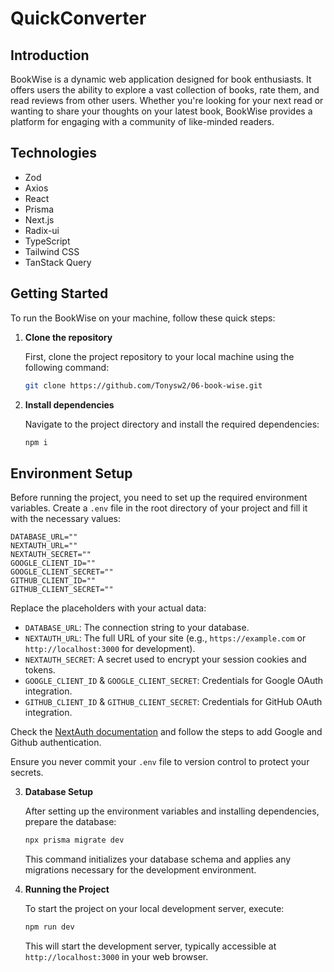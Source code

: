 # QuickConverter

## Introduction

BookWise is a dynamic web application designed for book enthusiasts. It offers users the ability to explore a vast collection of books, rate them, and read reviews from other users. Whether you're looking for your next read or wanting to share your thoughts on your latest book, BookWise provides a platform for engaging with a community of like-minded readers.

## Technologies

- Zod
- Axios
- React
- Prisma
- Next.js
- Radix-ui
- TypeScript
- Tailwind CSS
- TanStack Query

## Getting Started

To run the BookWise on your machine, follow these quick steps:

1. **Clone the repository**

   First, clone the project repository to your local machine using the following command:

   ```bash
   git clone https://github.com/Tonysw2/06-book-wise.git
   ```
2. **Install dependencies**

   Navigate to the project directory and install the required dependencies:

   ```bash
   npm i
   ```
## Environment Setup

Before running the project, you need to set up the required environment variables. Create a `.env` file in the root directory of your project and fill it with the necessary values:

```plaintext
DATABASE_URL=""
NEXTAUTH_URL=""
NEXTAUTH_SECRET=""
GOOGLE_CLIENT_ID=""
GOOGLE_CLIENT_SECRET=""
GITHUB_CLIENT_ID=""
GITHUB_CLIENT_SECRET=""
```

Replace the placeholders with your actual data:

- `DATABASE_URL`: The connection string to your database.
- `NEXTAUTH_URL`: The full URL of your site (e.g., `https://example.com` or `http://localhost:3000` for development).
- `NEXTAUTH_SECRET`: A secret used to encrypt your session cookies and tokens.
- `GOOGLE_CLIENT_ID` & `GOOGLE_CLIENT_SECRET`: Credentials for Google OAuth integration.
- `GITHUB_CLIENT_ID` & `GITHUB_CLIENT_SECRET`: Credentials for GitHub OAuth integration.

Check the [NextAuth documentation](https://next-auth.js.org/) and follow the steps to add Google and Github authentication.

Ensure you never commit your `.env` file to version control to protect your secrets.

3. **Database Setup**

   After setting up the environment variables and installing dependencies, prepare the database:

   ```bash
   npx prisma migrate dev
   ```

   This command initializes your database schema and applies any migrations necessary for the development environment.

4. **Running the Project**

   To start the project on your local development server, execute:

   ```bash
   npm run dev
   ```

   This will start the development server, typically accessible at `http://localhost:3000` in your web browser.
  